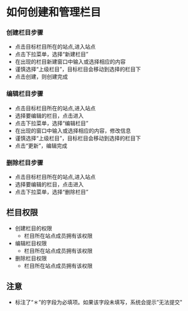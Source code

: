 # 如何创建和管理栏目



### 创建栏目步骤 


- 点击目标栏目所在的站点,进入站点
- 点击下拉菜单，选择“新建栏目”
- 在出现的栏目新建窗口中输入或选择相应的内容
- 谨慎选择“上级栏目”，目标栏目会移动到选择的栏目下
- 点击创建，则创建完成




### 编辑栏目步骤

- 点击目标栏目所在的站点,进入站点
- 选择要编辑的栏目，点击进入
- 点击下拉菜单，选择“编辑栏目”
- 在出现的窗口中输入或选择相应的内容，修改信息
- 谨慎选择“上级栏目”，目标栏目会移动到选择的栏目下
- 点击“更新”，编辑完成



### 删除栏目步骤 
- 点击目标栏目所在的站点,进入站点
- 选择要编辑的栏目，点击进入
- 点击下拉菜单，选择“删除栏目”


## 栏目权限 
- 创建栏目的权限
  - 栏目所在站点成员拥有该权限
- 编辑栏目权限
  - 栏目所在站点成员拥有该权限
- 删除栏目权限
  - 栏目所在站点成员拥有该权限
## 注意 
- 标注了“＊”的字段为必填项。如果该字段未填写，系统会提示”无法提交"



